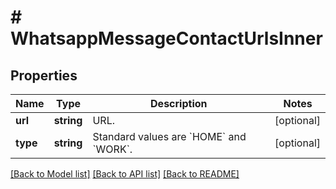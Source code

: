 # # WhatsappMessageContactUrlsInner

## Properties

Name | Type | Description | Notes
------------ | ------------- | ------------- | -------------
**url** | **string** | URL. | [optional]
**type** | **string** | Standard values are &#x60;HOME&#x60; and &#x60;WORK&#x60;. | [optional]

[[Back to Model list]](../../README.md#models) [[Back to API list]](../../README.md#endpoints) [[Back to README]](../../README.md)
